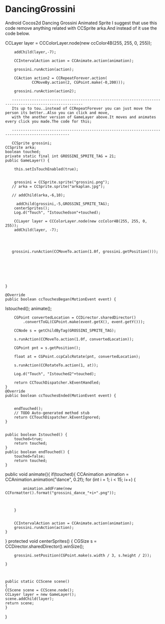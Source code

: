 DancingGrossini
===============

Android Cocos2d Dancing Grossini Animated Sprite
I suggest that use this code remove anything related with CCSprite arka.And instead of it use the code below.

 CCLayer layer = CCColorLayer.node(new ccColor4B(255, 255, 0, 255));
 
        addChild(layer,-7); 
        
        CCIntervalAction action = CCAnimate.action(animation);
        
        grossini.runAction(action);
        
        CCAction action2 = CCRepeatForever.action(
                CCMoveBy.action(2, CGPoint.make(-0,200)));
                
        grossini.runAction(action2);
      
       ------------------------------------------------------------------------------------------------------
       Its up to tou..instead of CCRepeatForever you can just move the person its better..Also you can click and move,
       with the another version of GameLayer above.It moves and animates every click you made.The code for this;
       
       ------------------------------------------------------------------------------------------------
       
       CCSprite grossini;
    CCSprite arka;
    boolean touched;
    private static final int GROSSINI_SPRITE_TAG = 21;
    public GameLayer() {
    	 
    	this.setIsTouchEnabled(true);
    	
    	
        grossini = CCSprite.sprite("grossini.png");
       // arka = CCSprite.sprite("arkaplan.jpg");

       // addChild(arka,-6,10);

         addChild(grossini,-5,GROSSINI_SPRITE_TAG);
    	centerSprites();
    	Log.d("Touch", "Istouchedson"+touched); 
    
        CCLayer layer = CCColorLayer.node(new ccColor4B(255, 255, 0, 255));
        addChild(layer, -7);
       
       
      
      
       grossini.runAction(CCMoveTo.action(1.0f, grossini.getPosition()));
  
       
    
       
       
     
    
    }
    
    @Override
    public boolean ccTouchesBegan(MotionEvent event) {
  
   Istouched();
   animate();
  
        CGPoint convertedLocation = CCDirector.sharedDirector()
        	.convertToGL(CGPoint.make(event.getX(), event.getY()));

        CCNode s = getChildByTag(GROSSINI_SPRITE_TAG);
     
        s.runAction(CCMoveTo.action(1.0f, convertedLocation));
       
        CGPoint pnt = s.getPosition();

        float at = CGPoint.ccpCalcRotate(pnt, convertedLocation);

        s.runAction(CCRotateTo.action(1, at));
        
        Log.d("Touch", "Istouched2"+touched);  

        return CCTouchDispatcher.kEventHandled;
    } 
    @Override
    public boolean ccTouchesEnded(MotionEvent event) {
    	
    	
    	endTouched();
    	// TODO Auto-generated method stub
    	return CCTouchDispatcher.kEventIgnored;
    }
   
   
    public boolean Istouched() {
    	touched=true;
        return touched;
    }
    public boolean endTouched() {
    	touched=false;
        return touched;
    }
   
public void animate(){
	if(touched){
    	CCAnimation animation = CCAnimation.animation("dance", 0.2f);
        for (int i = 1; i < 15; i++) {
           
            animation.addFrame(new CCFormatter().format("grossini_dance_"+i+".png"));
            
           
        
        }
      
    	
    	CCIntervalAction action = CCAnimate.action(animation);
        grossini.runAction(action);
    }
	
	
	
}
	protected void centerSprites() {
        CGSize s = CCDirector.sharedDirector().winSize();

        grossini.setPosition(CGPoint.make(s.width / 3, s.height / 2));
      
    }

 

	public static CCScene scene()
	{
	CCScene scene = CCScene.node();
	CCLayer layer = new GameLayer();
	scene.addChild(layer);
	return scene;
	}
}
